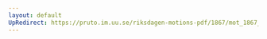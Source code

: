 ```yaml
---
layout: default
UpRedirect: https://pruto.im.uu.se/riksdagen-motions-pdf/1867/mot_1867__ak__179/mot_1867__ak__179-003.pdf
---
```

